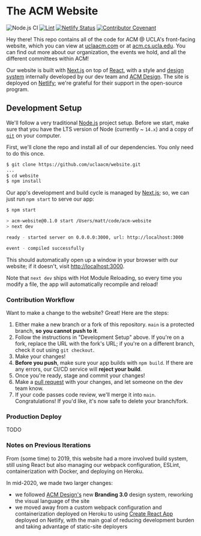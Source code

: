 # The ACM Website

![Node.js CI](https://github.com/uclaacm/website/workflows/Node.js%20CI/badge.svg)
[![Lint](https://github.com/uclaacm/website/actions/workflows/lint.yml/badge.svg)](https://github.com/uclaacm/website/actions/workflows/lint.yml)
[![Netlify Status](https://api.netlify.com/api/v1/badges/0089cafa-e447-4791-9837-dd8f45f61229/deploy-status)](https://app.netlify.com/sites/jovial-pasteur-581b4a/deploys)
[![Contributor Covenant](https://img.shields.io/badge/Contributor%20Covenant-v2.0%20adopted-ff69b4.svg)](code_of_conduct.md)

Hey there! This repo contains all of the code for ACM @ UCLA's front-facing website, which you can view at [uclaacm.com](https://uclaacm.com) or at [acm.cs.ucla.edu](https://acm.cs.ucla.edu). You can find out more about our organization, the events we hold, and all the different committees within ACM!

Our website is built with [Next.js](https://nextjs.org/) on top of [React](https://reactjs.org), with a style and [design system](https://design.uclaacm.com) internally developed by our dev team and [ACM Design](https://design.uclaacm.com). The site is deployed on [Netlify](https://www.netlify.com/); we're grateful for their support in the open-source program.

## Development Setup

We'll follow a very traditional [Node.js](https://nodejs.org) project setup. Before we start, make sure that you have the LTS version of Node (currently ~ `14.x`) and a copy of [`git`](https://git-scm.com/) on your computer.

First, we'll clone the repo and install all of our dependencies. You only need to do this once.

```sh
$ git clone https://github.com/uclaacm/website.git
...
$ cd website
$ npm install
```

Our app's development and build cycle is managed by [Next.js](https://nextjs.org/); so, we can just run `npm start` to serve our app:

```sh
$ npm start

> acm-website@0.1.0 start /Users/matt/code/acm-website
> next dev

ready - started server on 0.0.0.0:3000, url: http://localhost:3000

event - compiled successfully
```

This should automatically open up a window in your browser with our website; if it doesn't, visit [http://localhost:3000](http://localhost:3000).

Note that `next dev` ships with Hot Module Reloading, so every time you modify a file, the app will automatically recompile and reload!

### Contribution Workflow

Want to make a change to the website? Great! Here are the steps:

1. Either make a new branch or a fork of this repository. `main` is a protected branch, **so you cannot push to it**.
2. Follow the instructions in "Development Setup" above. If you're on a fork, replace the URL with the fork's URL; if you're on a different branch, check it out using `git checkout`.
3. Make your changes!
4. **Before you push**, make sure your app builds with `npm build`. If there are any errors, our CI/CD service will **reject your build**.
5. Once you're ready, stage and commit your changes!
6. Make a [pull request](https://github.com/uclaacm/website/pulls) with your changes, and let someone on the dev team know.
7. If your code passes code review, we'll merge it into `main`. Congratulations! If you'd like, it's now safe to delete your branch/fork.

### Production Deploy

TODO

### Notes on Previous Iterations

From (some time) to 2019, this website had a more involved build system, still using React but also managing our webpack configuration, ESLint, containerization with Docker, and deploying on Heroku.

In mid-2020, we made two larger changes:

* we followed [ACM Design's](https://design.uclaacm.com) new **Branding 3.0** design system, reworking the visual language of the site
* we moved away from a custom webpack configuration and containerization deployed on Heroku to using [Create React App](https://create-react-app.dev/) deployed on Netlify, with the main goal of reducing development burden and taking advantage of static-site deployers

